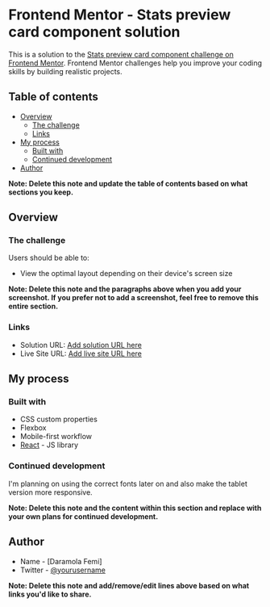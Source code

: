 # Frontend Mentor - Stats preview card component solution

This is a solution to the [Stats preview card component challenge on Frontend Mentor](https://www.frontendmentor.io/challenges/stats-preview-card-component-8JqbgoU62). Frontend Mentor challenges help you improve your coding skills by building realistic projects. 

## Table of contents

- [Overview](#overview)
  - [The challenge](#the-challenge)
  - [Links](#links)
- [My process](#my-process)
  - [Built with](#built-with)
  - [Continued development](#continued-development)
- [Author](#author)

**Note: Delete this note and update the table of contents based on what sections you keep.**

## Overview

### The challenge

Users should be able to:

- View the optimal layout depending on their device's screen size


**Note: Delete this note and the paragraphs above when you add your screenshot. If you prefer not to add a screenshot, feel free to remove this entire section.**

### Links

- Solution URL: [Add solution URL here](https://your-solution-url.com)
- Live Site URL: [Add live site URL here](https://your-live-site-url.com)

## My process

### Built with


- CSS custom properties
- Flexbox
- Mobile-first workflow
- [React](https://reactjs.org/) - JS library



### Continued development

I'm planning on using the correct fonts later on and also make the tablet version more responsive.

**Note: Delete this note and the content within this section and replace with your own plans for continued development.**



## Author

- Name - [Daramola Femi]
- Twitter - [@yourusername](https://www.twitter.com/heemarle)

**Note: Delete this note and add/remove/edit lines above based on what links you'd like to share.**


